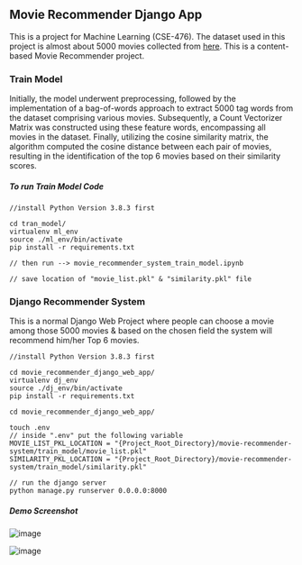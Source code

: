 ## Movie Recommender Django App

This is a project for Machine Learning (CSE-476).
The dataset used in this project is almost about 5000 movies collected from [here](https://www.kaggle.com/datasets/tmdb/tmdb-movie-metadata).
This is a content-based Movie Recommender project.


### Train Model
Initially, the model underwent preprocessing, followed by the implementation of a bag-of-words approach to extract 5000 tag words from the dataset comprising various movies. Subsequently, a Count Vectorizer Matrix was constructed using these feature words, encompassing all movies in the dataset. Finally, utilizing the cosine similarity matrix, the algorithm computed the cosine distance between each pair of movies, resulting in the identification of the top 6 movies based on their similarity scores.

##### To run Train Model Code
```
//install Python Version 3.8.3 first

cd tran_model/
virtualenv ml_env
source ./ml_env/bin/activate
pip install -r requirements.txt

// then run --> movie_recommender_system_train_model.ipynb

// save location of "movie_list.pkl" & "similarity.pkl" file
```

### Django Recommender System

This is a normal Django Web Project where people can choose a movie among those 5000 movies & based on the chosen field the system will recommend him/her Top 6 movies.

```
//install Python Version 3.8.3 first

cd movie_recommender_django_web_app/
virtualenv dj_env
source ./dj_env/bin/activate
pip install -r requirements.txt

cd movie_recommender_django_web_app/

touch .env
// inside ".env" put the following variable
MOVIE_LIST_PKL_LOCATION = "{Project_Root_Directory}/movie-recommender-system/train_model/movie_list.pkl"
SIMILARITY_PKL_LOCATION = "{Project_Root_Directory}/movie-recommender-system/train_model/similarity.pkl"

// run the django server
python manage.py runserver 0.0.0.0:8000
```
##### Demo Screenshot
![image](https://github.com/RatedRAkash/Movie_Recommender_System/assets/49761339/188a4b61-6768-494d-9afa-ee66879c50c4)

![image](https://github.com/RatedRAkash/Movie_Recommender_System/assets/49761339/528009d4-6542-4d4b-8b59-c2ab19c9dea6)

